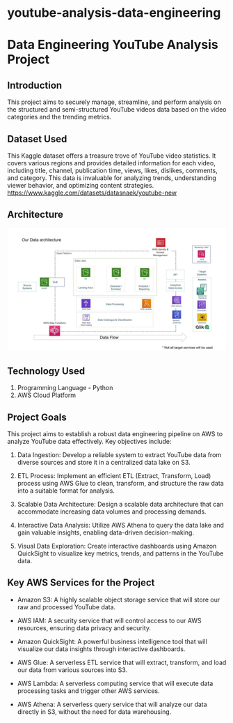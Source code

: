 # youtube-analysis-data-engineering
# Data Engineering YouTube Analysis Project 
## Introduction
This project aims to securely manage, streamline, and perform analysis on the structured and semi-structured YouTube videos data based on the video categories and the trending metrics.

## Dataset Used
This Kaggle dataset offers a treasure trove of YouTube video statistics. It covers various regions and provides detailed information for each video, including title, channel, publication time, views, likes, dislikes, comments, and category. This data is invaluable for analyzing trends, understanding viewer behavior, and optimizing content strategies.
https://www.kaggle.com/datasets/datasnaek/youtube-new

## Architecture
![Project Architecture](architecture.jpeg)
## Technology Used
1. Programming Language - Python
2. AWS Cloud Platform
   
## Project Goals
This project aims to establish a robust data engineering pipeline on AWS to analyze YouTube data effectively. Key objectives include:

1. Data Ingestion: Develop a reliable system to extract YouTube data from diverse sources and store it in a centralized data lake on S3.
   
2. ETL Process: Implement an efficient ETL (Extract, Transform, Load) process using AWS Glue to clean, transform, and structure the raw data into a suitable format for analysis.
   
3. Scalable Data Architecture: Design a scalable data architecture that can accommodate increasing data volumes and processing demands.
   
4. Interactive Data Analysis: Utilize AWS Athena to query the data lake and gain valuable 
   insights, enabling data-driven decision-making.

5. Visual Data Exploration: Create interactive dashboards using Amazon QuickSight to visualize 
   key metrics, trends, and patterns in the YouTube data.
## Key AWS Services for the Project
* Amazon S3: A highly scalable object storage service that will store our raw and processed YouTube data.
* AWS IAM: A security service that will control access to our AWS resources, ensuring data privacy and security.
  
* Amazon QuickSight: A powerful business intelligence tool that will visualize our data insights through interactive dashboards.
  
* AWS Glue: A serverless ETL service that will extract, transform, and load our data from various sources into S3.
  
* AWS Lambda: A serverless computing service that will execute data processing tasks and trigger other AWS services.
  
* AWS Athena: A serverless query service that will analyze our data directly in S3, without the need for data warehousing.



   
